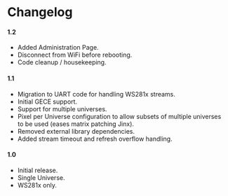 
Changelog
=========
#### 1.2
- Added Administration Page.
- Disconnect from WiFi before rebooting.
- Code cleanup / housekeeping.

#### 1.1
- Migration to UART code for handling WS281x streams.
- Initial GECE support.
- Support for multiple universes.
- Pixel per Universe configuration to allow subsets of multiple universes to be used (eases matrix patching Jinx).
- Removed external library dependencies.
- Added stream timeout and refresh overflow handling.

#### 1.0
- Initial release.
- Single Universe.
- WS281x only.